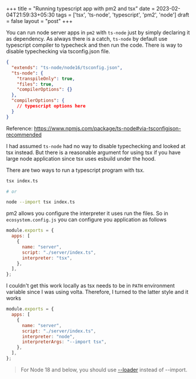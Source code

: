 +++
title = "Running typescript app with pm2 and tsx"
date = 2023-02-04T21:59:33+05:30
tags = ['tsx', 'ts-node', 'typescript', 'pm2', 'node']
draft = false
layout = "post"
+++

<!--more-->

You can run node server apps in `pm2` with `ts-node` just by simply declaring it as dependency.
As always there is a catch, `ts-node` by default use typescript compiler to typecheck and then
run the code. There is way to disable typechecking via tsconfig.json file.

```json
{
  "extends": "ts-node/node16/tsconfig.json",
  "ts-node": {
    "transpileOnly": true,
    "files": true,
    "compilerOptions": {}
  },
  "compilerOptions": {
    // typescript options here
  }
}
```

Reference: https://www.npmjs.com/package/ts-node#via-tsconfigjson-recommended

I had assumed `ts-node` had no way to disable typechecking and looked at tsx instead. But there is
a reasonable argument for using tsx if you have large node application since tsx uses esbuild under
the hood.

There are two ways to run a typescript program with tsx.

```sh
tsx index.ts

# or

node --import tsx index.ts
```

pm2 allows you configure the interpreter it uses run the files. So in `ecosystem.config.js` you can
configure you application as follows

```js
module.exports = {
  apps: [
    {
      name: "server",
      script: "./server/index.ts",
      interpreter: "tsx",
    },
  ],
};
```

I couldn't get this work locally as tsx needs to be in `PATH` environment variable since I was using volta.
Therefore, I turned to the latter style and it works

```js
module.exports = {
  apps: [
    {
      name: "server",
      script: "./server/index.ts",
      interpreter: "node",
      interpreterArgs: "--import tsx",
    },
  ],
};
```

> For Node 18 and below, you should use [--loader](https://github.com/nodejs/node/blob/main/doc/changelogs/CHANGELOG_V18.md#esm-and-customization-hook-changes) instead of --import.
